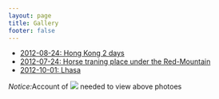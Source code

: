 ```yaml
---
layout: page
title: Gallery
footer: false
---
```


- [2012-08-24: Hong Kong 2 days](/gallery/2012-08-24-hk.html)
- [2012-07-24: Horse traning place under the Red-Mountain](/gallery/2012-08-28-horse-training-place-under-red-mountain.html)
- [2012-10-01: Lhasa](/gallery/2012-10-01-Lhasa.html)

<p><em>Notice:</em>Account of <a href="http://reg.kaixin001.com/"><img src="http://img1.kaixin001.com.cn/i/kx-logo.png"></a> needed to view above photoes</p>